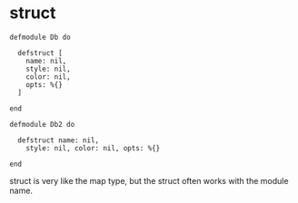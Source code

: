 # struct
```
defmodule Db do

  defstruct [
    name: nil,
    style: nil,
    color: nil,
    opts: %{}
  ]

end

defmodule Db2 do

  defstruct name: nil,
    style: nil, color: nil, opts: %{}

end
```
struct is very like the map type, but the struct often works with the module name.